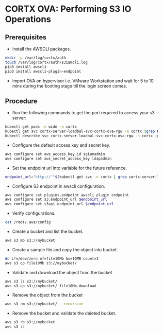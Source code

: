 CORTX OVA: Performing S3 IO Operations
======================================


## Prerequisites

- Install the AWSCLI packages.
```bash
mkdir -p /var/log/cortx/auth
touch /var/log/cortx/auth/s3iamcli.log
pip3 install awscli
pip3 install awscli-plugin-endpoint
```

- Import OVA on hypervisor i.e. VMware Workstation and wait for 5 to 10 mins during the booting stage till the login screen comes.


## Procedure

- Run the following commands to get the port required to access your s3 server:
```bash
kubectl get pods -o wide -n cortx
kubectl get svc cortx-server-loadbal-svc-cortx-ova-rgw -n cortx |grep NodePort
kubectl describe svc cortx-server-loadbal-svc-cortx-ova-rgw -n cortx |grep NodePort:
```

- Configure the default access key and secret key.
```bash
aws configure set aws_access_key_id sgiamadmin
aws configure set aws_secret_access_key ldapadmin
```

- Set the endpoint url into variable for the future reference.
```bash
endpoint_url="http://""$(kubectl get svc -n cortx | grep cortx-server-loadbal | awk '{ print $3 }')"":80"
```

- Configure S3 endpoint in awscli configuration.
```bash
aws configure set plugins.endpoint awscli_plugin_endpoint
aws configure set s3.endpoint_url $endpoint_url
aws configure set s3api.endpoint_url $endpoint_url
```

- Verify configurations.
```bash
cat /root/.aws/config
```

- Create a bucket and list the bucket.
```bash
aws s3 mb s3://mybucket
```

- Create a sample file and copy the object into bucket.
```bash
dd if=/dev/zero of=file10Mb bs=10MB count=1
aws s3 cp file10Mb s3://mybucket/
```

- Validate and download the object from the bucket
```bash
aws s3 ls s3://mybucket/
aws s3 cp s3://mybucket/ file10Mb-download
```

- Remove the object from the bucket
```bash
aws s3 rm s3://mybucket/ --recursive
```

- Remove the bucket and validate the deleted bucket.
```bash
aws s3 rb s3://mybucket
aws s3 ls
```
